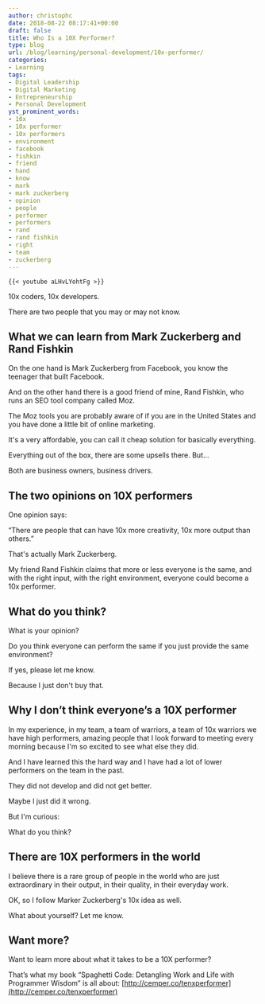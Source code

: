 ```yaml
---
author: christophc
date: 2018-08-22 08:17:41+00:00
draft: false
title: Who Is a 10X Performer?
type: blog
url: /blog/learning/personal-development/10x-performer/
categories:
- Learning
tags:
- Digital Leadership
- Digital Marketing
- Entrepreneurship
- Personal Development
yst_prominent_words:
- 10x
- 10x performer
- 10x performers
- environment
- facebook
- fishkin
- friend
- hand
- know
- mark
- mark zuckerberg
- opinion
- people
- performer
- performers
- rand
- rand fishkin
- right
- team
- zuckerberg
---
```


	{{< youtube aLHvLYohtFg >}}


10x coders, 10x developers.




There are two people that you may or may not know.




## What we can learn from Mark Zuckerberg and Rand Fishkin




On the one hand is Mark Zuckerberg from Facebook, you know the teenager that built Facebook.




And on the other hand there is a good friend of mine, Rand Fishkin, who runs an SEO tool company called Moz.




The Moz tools you are probably aware of if you are in the United States and you have done a little bit of online marketing.




It's a very affordable, you can call it cheap solution for basically everything.




Everything out of the box, there are some upsells there. But...




Both are business owners, business drivers.




## The two opinions on 10X performers




One opinion says:




“There are people that can have 10x more creativity, 10x more output than others.”




That's actually Mark Zuckerberg.




My friend Rand Fishkin claims that more or less everyone is the same, and with the right input, with the right environment, everyone could become a 10x performer.




## What do you think?




What is your opinion?




Do you think everyone can perform the same if you just provide the same environment?




If yes, please let me know.




Because I just don't buy that.




## Why I don’t think everyone’s a 10X performer




In my experience, in my team, a team of warriors, a team of 10x warriors we have high performers, amazing people that I look forward to meeting every morning because I'm so excited to see what else they did.




And I have learned this the hard way and I have had a lot of lower performers on the team in the past.




They did not develop and did not get better.




Maybe I just did it wrong.




But I'm curious:




What do you think?




## There are 10X performers in the world




I believe there is a rare group of people in the world who are just extraordinary in their output, in their quality, in their everyday work.




OK, so I follow Marker Zuckerberg's 10x idea as well.




What about yourself? Let me know.




## Want more?




Want to learn more about what it takes to be a 10X performer?




That’s what my book “Spaghetti Code: Detangling Work and Life with Programmer Wisdom” is all about: [http://cemper.co/tenxperformer](http://cemper.co/tenxperformer)
